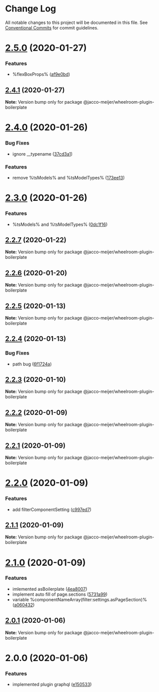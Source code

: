 # Change Log

All notable changes to this project will be documented in this file.
See [Conventional Commits](https://conventionalcommits.org) for commit guidelines.

# [2.5.0](https://github.com/jaccomeijer/wheelroom/compare/@jacco-meijer/wheelroom-plugin-boilerplate@2.4.1...@jacco-meijer/wheelroom-plugin-boilerplate@2.5.0) (2020-01-27)


### Features

* %flexBoxProps% ([af9e0bd](https://github.com/jaccomeijer/wheelroom/commit/af9e0bd))





## [2.4.1](https://github.com/jaccomeijer/wheelroom/compare/@jacco-meijer/wheelroom-plugin-boilerplate@2.4.0...@jacco-meijer/wheelroom-plugin-boilerplate@2.4.1) (2020-01-27)

**Note:** Version bump only for package @jacco-meijer/wheelroom-plugin-boilerplate





# [2.4.0](https://github.com/jaccomeijer/wheelroom/compare/@jacco-meijer/wheelroom-plugin-boilerplate@2.3.0...@jacco-meijer/wheelroom-plugin-boilerplate@2.4.0) (2020-01-26)


### Bug Fixes

* ignore __typename ([37cd3a1](https://github.com/jaccomeijer/wheelroom/commit/37cd3a176b38c5abc86f9b7f1b4b4bf204763759))


### Features

* remove %tsModels% and %tsModelTypes% ([173ee13](https://github.com/jaccomeijer/wheelroom/commit/173ee139d4a342fe15b4ee1ab6eab22b5b38904c))





# [2.3.0](https://github.com/jaccomeijer/wheelroom/compare/@jacco-meijer/wheelroom-plugin-boilerplate@2.2.7...@jacco-meijer/wheelroom-plugin-boilerplate@2.3.0) (2020-01-26)


### Features

* %tsModels% and %tsModelTypes% ([0dc1f16](https://github.com/jaccomeijer/wheelroom/commit/0dc1f1639ce83103e9b67a38135a3245052bb3f7))





## [2.2.7](https://github.com/jaccomeijer/wheelroom/compare/@jacco-meijer/wheelroom-plugin-boilerplate@2.2.6...@jacco-meijer/wheelroom-plugin-boilerplate@2.2.7) (2020-01-22)

**Note:** Version bump only for package @jacco-meijer/wheelroom-plugin-boilerplate





## [2.2.6](https://github.com/jaccomeijer/wheelroom/compare/@jacco-meijer/wheelroom-plugin-boilerplate@2.2.5...@jacco-meijer/wheelroom-plugin-boilerplate@2.2.6) (2020-01-20)

**Note:** Version bump only for package @jacco-meijer/wheelroom-plugin-boilerplate





## [2.2.5](https://github.com/jaccomeijer/wheelroom/compare/@jacco-meijer/wheelroom-plugin-boilerplate@2.2.4...@jacco-meijer/wheelroom-plugin-boilerplate@2.2.5) (2020-01-13)

**Note:** Version bump only for package @jacco-meijer/wheelroom-plugin-boilerplate





## [2.2.4](https://github.com/jaccomeijer/wheelroom/compare/@jacco-meijer/wheelroom-plugin-boilerplate@2.2.3...@jacco-meijer/wheelroom-plugin-boilerplate@2.2.4) (2020-01-13)


### Bug Fixes

* path bug ([6f1724a](https://github.com/jaccomeijer/wheelroom/commit/6f1724a28302002942931fc5f1efa56c554f78ee))





## [2.2.3](https://github.com/jaccomeijer/wheelroom/compare/@jacco-meijer/wheelroom-plugin-boilerplate@2.2.2...@jacco-meijer/wheelroom-plugin-boilerplate@2.2.3) (2020-01-10)

**Note:** Version bump only for package @jacco-meijer/wheelroom-plugin-boilerplate





## [2.2.2](https://github.com/jaccomeijer/wheelroom/compare/@jacco-meijer/wheelroom-plugin-boilerplate@2.2.1...@jacco-meijer/wheelroom-plugin-boilerplate@2.2.2) (2020-01-09)

**Note:** Version bump only for package @jacco-meijer/wheelroom-plugin-boilerplate





## [2.2.1](https://github.com/jaccomeijer/wheelroom/compare/@jacco-meijer/wheelroom-plugin-boilerplate@2.2.0...@jacco-meijer/wheelroom-plugin-boilerplate@2.2.1) (2020-01-09)

**Note:** Version bump only for package @jacco-meijer/wheelroom-plugin-boilerplate





# [2.2.0](https://github.com/jaccomeijer/wheelroom/compare/@jacco-meijer/wheelroom-plugin-boilerplate@2.1.1...@jacco-meijer/wheelroom-plugin-boilerplate@2.2.0) (2020-01-09)


### Features

* add filterComponentSetting ([c997ed7](https://github.com/jaccomeijer/wheelroom/commit/c997ed7))





## [2.1.1](https://github.com/jaccomeijer/wheelroom/compare/@jacco-meijer/wheelroom-plugin-boilerplate@2.1.0...@jacco-meijer/wheelroom-plugin-boilerplate@2.1.1) (2020-01-09)

**Note:** Version bump only for package @jacco-meijer/wheelroom-plugin-boilerplate





# [2.1.0](https://github.com/jaccomeijer/wheelroom/compare/@jacco-meijer/wheelroom-plugin-boilerplate@2.0.1...@jacco-meijer/wheelroom-plugin-boilerplate@2.1.0) (2020-01-09)


### Features

* imlemented asBoilerplate ([4ea8007](https://github.com/jaccomeijer/wheelroom/commit/4ea8007))
* implement auto fill of page.sections ([5731a99](https://github.com/jaccomeijer/wheelroom/commit/5731a99))
* variable %componentNameArray(filter:settings.asPageSection)% ([a060432](https://github.com/jaccomeijer/wheelroom/commit/a060432))





## [2.0.1](https://github.com/jaccomeijer/wheelroom/compare/@jacco-meijer/wheelroom-plugin-boilerplate@2.0.0...@jacco-meijer/wheelroom-plugin-boilerplate@2.0.1) (2020-01-06)

**Note:** Version bump only for package @jacco-meijer/wheelroom-plugin-boilerplate





# 2.0.0 (2020-01-06)


### Features

* implemented plugin graphql ([e150533](https://github.com/jaccomeijer/wheelroom/commit/e15053382562e2fde4e3a9fc92753bf969ac5cde))
